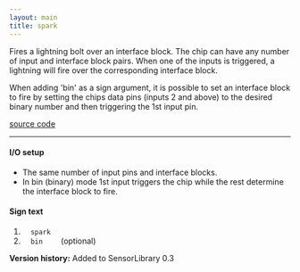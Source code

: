```yaml
---
layout: main
title: spark
---
```


Fires a lightning bolt over an interface block. The chip can have any number of input and interface block pairs. When one of the inputs is triggered, a lightning will fire over the corresponding interface block. 

When adding 'bin' as a sign argument, it is possible to set an interface block to fire by setting the chips data pins (inputs 2 and above) to the desired binary number and then triggering the 1st input pin.

[source code](https://github.com/eisental/SensorLibrary/blob/master/src/main/java/org/tal/sensorlibrary/spark.java)
    
* * *


#### I/O setup 
* The same number of input pins and interface blocks.
* In bin (binary) mode 1st input triggers the chip while the rest determine the interface block to fire.

#### Sign text
1. `   spark   `
2. `   bin     ` (optional)

__Version history:__ Added to SensorLibrary 0.3